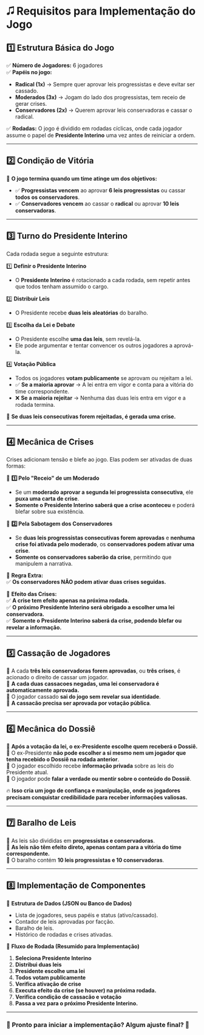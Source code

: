 # 🎜 Requisitos para Implementação do Jogo

## **1️⃣ Estrutura Básica do Jogo**
✅ **Número de Jogadores:** 6 jogadores  
✅ **Papéis no jogo:**  
   - **Radical (1x)** → Sempre quer aprovar leis progressistas e deve evitar ser cassado.  
   - **Moderados (3x)** → Jogam do lado dos progressistas, tem receio de gerar crises.
   - **Conservadores (2x)** → Querem aprovar leis conservadoras e cassar o radical.

✅ **Rodadas:** O jogo é dividido em rodadas cíclicas, onde cada jogador assume o papel de **Presidente Interino** uma vez antes de reiniciar a ordem.  

---

## **2️⃣ Condição de Vitória**
📌 **O jogo termina quando um time atinge um dos objetivos:**  
   - ✅ **Progressistas vencem** ao aprovar **6 leis progressistas** ou cassar **todos os conservadores**. 
   - ✅ **Conservadores vencem** ao cassar o **radical** ou aprovar **10 leis conservadoras**.  

---

## **3️⃣ Turno do Presidente Interino**
Cada rodada segue a seguinte estrutura:

1️⃣ **Definir o Presidente Interino**  
   - O **Presidente Interino** é rotacionado a cada rodada, sem repetir antes que todos tenham assumido o cargo.  

2️⃣ **Distribuir Leis**  
   - O Presidente recebe **duas leis aleatórias** do baralho.  

3️⃣ **Escolha da Lei e Debate**  
   - O Presidente escolhe **uma das leis**, sem revelá-la.  
   - Ele pode argumentar e tentar convencer os outros jogadores a aprová-la.  

4️⃣ **Votação Pública**  
   - Todos os jogadores **votam publicamente** se aprovam ou rejeitam a lei.  
   - ✅ **Se a maioria aprovar** → A lei entra em vigor e conta para a vitória do time correspondente.  
   - ❌ **Se a maioria rejeitar** → Nenhuma das duas leis entra em vigor e a rodada termina.  

📌 **Se duas leis consecutivas forem rejeitadas, é gerada uma crise.**  

---

## **4️⃣ Mecânica de Crises**
Crises adicionam tensão e blefe ao jogo. Elas podem ser ativadas de duas formas:

📌 **1️⃣ Pelo "Receio" de um Moderado**  
   - Se um **moderado aprovar a segunda lei progressista consecutiva**, ele **puxa uma carta de crise**.  
   - **Somente o Presidente Interino saberá que a crise aconteceu** e poderá blefar sobre sua existência.  

📌 **2️⃣ Pela Sabotagem dos Conservadores**  
   - Se **duas leis progressistas consecutivas forem aprovadas** e **nenhuma crise foi ativada pelo moderado**, os **conservadores podem ativar uma crise**.  
   - **Somente os conservadores saberão da crise**, permitindo que manipulem a narrativa.  

📌 **Regra Extra:**  
✅ **Os conservadores NÃO podem ativar duas crises seguidas.**  

📌 **Efeito das Crises:**  
✅ **A crise tem efeito apenas na próxima rodada.**  
✅ **O próximo Presidente Interino será obrigado a escolher uma lei conservadora.**  
✅ **Somente o Presidente Interino saberá da crise, podendo blefar ou revelar a informação.**  

---

## **5️⃣ Cassação de Jogadores**
📌 A cada **três leis conservadoras forem aprovadas**, ou **três crises**, é acionado o direito de cassar um jogador.  
📌 **A cada duas cassacoes negadas, uma lei conservadora é automaticamente aprovada.**  
📌 O jogador cassado **sai do jogo sem revelar sua identidade**.  
📌 **A cassacão precisa ser aprovada por votação pública**.  

---

## **6️⃣ Mecânica do Dossiê**
📌 **Após a votação da lei, o ex-Presidente escolhe quem receberá o Dossiê.**  
📌 O ex-Presidente **não pode escolher a si mesmo nem um jogador que tenha recebido o Dossiê na rodada anterior**.  
📌 O jogador escolhido recebe **informação privada** sobre as leis do Presidente atual.  
📌 O jogador pode **falar a verdade ou mentir sobre o conteúdo do Dossiê**.  

🔥 **Isso cria um jogo de confiança e manipulação, onde os jogadores precisam conquistar credibilidade para receber informações valiosas.**

---

## **7️⃣ Baralho de Leis**
📌 As leis são divididas em **progressistas e conservadoras**.  
📌 **As leis não têm efeito direto, apenas contam para a vitória do time correspondente.**  
📌 O baralho contém **10 leis progressistas e 10 conservadoras**.  

---

## **8️⃣ Implementação de Componentes**
📌 **Estrutura de Dados (JSON ou Banco de Dados)**  
- Lista de jogadores, seus papéis e status (ativo/cassado).  
- Contador de leis aprovadas por facção.  
- Baralho de leis.  
- Histórico de rodadas e crises ativadas.  

📌 **Fluxo de Rodada (Resumido para Implementação)**  
1. **Seleciona Presidente Interino**  
2. **Distribui duas leis**  
3. **Presidente escolhe uma lei**  
4. **Todos votam publicamente**  
5. **Verifica ativação de crise**  
6. **Executa efeito da crise (se houver) na próxima rodada.**  
7. **Verifica condição de cassacão e votação**  
8. **Passa a vez para o próximo Presidente Interino.**  

---

### **📌 Pronto para iniciar a implementação? Algum ajuste final?** 🚀

